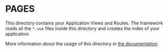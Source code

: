 # PAGES

This directory contains your Application Views and Routes.
The framework reads all the `*.vue` files inside this directory and creates the index of your application.

More information about the usage of this directory in [the documentation](https://nuxtjs.org/guide/routing).
